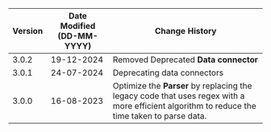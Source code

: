 | **Version** | **Date Modified (DD-MM-YYYY)** | **Change History**                          |
|-------------|--------------------------------|---------------------------------------------|
| 3.0.2       | 19-12-2024                     | Removed Deprecated **Data connector**       |
| 3.0.1       | 24-07-2024                     | Deprecating data connectors                 |
| 3.0.0       | 16-08-2023                     | Optimize the **Parser** by replacing the legacy code that uses regex with a more efficient algorithm to reduce the time taken to parse data. |

